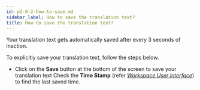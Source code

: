 ```yaml
---
id: p2-8-2-how-to-save.md
sidebar_label: How to save the translation text?
title: How to save the translation text?
---
```


Your translation text gets automatically saved after every 3 seconds of inaction.

To explicitly save your translation text, follow the steps below.

-   Click on the **Save** button at the bottom of the screen to save your translation text
    Check the **Time Stamp** (refer [_Workspace User Interface_](../../Part-1/Getting-Started/Autographa-Live-User-Interface-Overview/p1-2-2-main-wrkspace-ui.mdx)) to find the last saved time.
